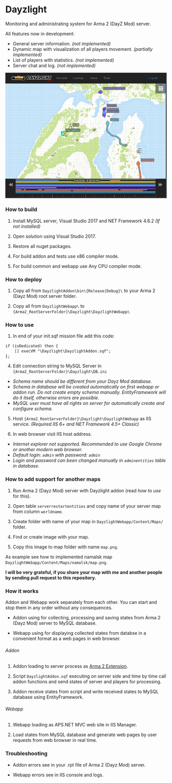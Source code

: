 # Dayzlight

Monitoring and administrating system for Arma 2 (DayZ Mod) server.

All features now in development:
- General server information. *(not implemented)*
- Dynamic map with visualization of all players movement. *(partially implemented)*
- List of players with statistics. *(not implemented)*
- Server chat and log. *(not implemented)*
	
![Dayzlight webapp workspace](/README_IMG_V2.jpg)
	

### How to build

1. Install MySQL server, Visual Studio 2017 and NET Framework 4.6.2 *(If not installed)*

2. Open solution using Visual Studio 2017.

3. Restore all nuget packages.

4. For build addon and tests use x86 compiler mode.

5. For build common and webapp use Any CPU compiler mode. 


### How to deploy

1. Copy all from 
```DayzlightAddon\bin\{Release|Debug}\``` 
to your Arma 2 (Dayz Mod) root server folder.

2. Copy all from 
```DayzlightWebapp\``` 
to 
```{Arma2_RootServerFolder}\Dayzlight\DayzlightWebapp\```


### How to use

1. In end of your init.sqf mission file add this code:
```
if (isDedicated) then { 
    [] execVM "\Dayzlight\DayzlightAddon.sqf"; 
};
```

4. Edit connection string to MySQL Server in
```{Arma2_RootServerFolder}\Dayzlight\DB.ini```
- *Schema name should be different from your Dayz Mod database.*
- *Schema in database will be created automatically on first webapp or addon run. Do not create empty schema manually. EntityFramework will do it itself, otherwise errors are possible.*
- *MySQL user must have all rights on server for automatically create and configure schema.*

5. Host 
```{Arma2_RootServerFolder}\Dayzlight\DayzlightWebapp``` 
as IIS service. *(Required IIS 6+ and NET Framework 4.5+ Classic)*

6. In web browser visit IIS host address. 
- *Internet explorer not supported. Recommended to use Google Chrome or another modern web browser.*
- *Default login: ```admin``` with password: ```admin```*
- *Login and password can been changed manually in ```adminentities``` table in database.*


### How to add support for another maps

1. Run Arma 2 (Dayz Mod) server with Dayzlight addon (read *how to use* for this).

2. Open table
```serverrestartentities```
and copy name of your server map from column
```worldname```.

3. Create folder with name of your map in
```DayzlightWebapp/Content/Maps/```
folder.

4. Find or create image with your map.

5. Copy this image to map folder with name
```map.png```.

As example see how to implemented namalsk map
```DayzlightWebapp/Content/Maps/namalsk/map.png```.

**I will be very grateful, if you share your map with me and another people by sending pull request to this repository.**


### How it works

Addon and Webapp work separately from each other. 
You can start and stop them in any order without any consequences.

- Addon using for collecting, processing and saving states from Arma 2 (Dayz Mod) server to MySQL database.

- Webapp using for displaying collected states from databse in a convenient format as a web pages in web browser.

###### Addon

1. Addon loading to server process as [Arma 2 Extension](https://community.bistudio.com/wiki/Extensions).

2. Script ```DayzlightAddon.sqf``` executing on server side and time by time call addon functions and send states of server and players for processing.

3. Addon receive states from script and write received states to MySQL database using EntityFramework.

###### Webapp

1. Webapp loading as APS.NET MVC web site in IIS Manager.

2. Load states from MySQL database and generate web pages by user requests from web browser in real time.


### Troubleshooting

- Addon errors see in your .rpt file of Arma 2 (Dayz Mod) server.

- Webapp errors see in IIS console and logs.

